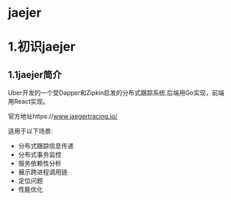 # jaejer

# 1.初识jaejer

## 1.1jaejer简介

Uber开发的一个受Dapper和Zipkin启发的分布式跟踪系统.后端用Go实现，前端用React实现。

官方地址https://www.jaegertracing.io/

适用于以下场景:

- 分布式跟踪信息传递
- 分布式事务监控
- 服务依赖性分析
- 展示跨进程调用链
- 定位问题
- 性能优化

## 